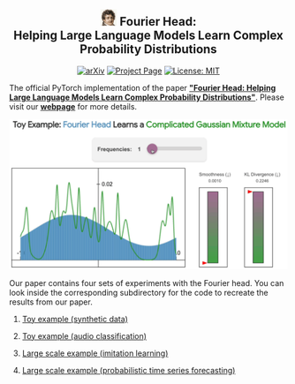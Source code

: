 <div align="center">

## <img src="misc/assets/fouriers_head.png" alt="Fourier's head" width="30"/> Fourier Head:<br />Helping Large Language Models Learn Complex Probability Distributions

[![arXiv](https://img.shields.io/badge/arXiv-2410.XXXXX-<COLOR>.svg)](https://nategillman.com/fourier-head)
[![Project Page](https://img.shields.io/badge/Project%20page-8A2BE2)](https://nategillman.com/fourier-head)
[![License: MIT](https://img.shields.io/badge/License-MIT-yellow.svg)](https://opensource.org/licenses/MIT)

</div>

The official PyTorch implementation of the paper [**"Fourier Head: Helping Large Language Models Learn Complex Probability Distributions"**](https://nategillman.com/fourier-head).
Please visit our [**webpage**](https://nategillman.com/fourier-head) for more details.

![teaser](misc/assets/toy_example_gmm.gif)


Our paper contains four sets of experiments with the Fourier head.
You can look inside the corresponding subdirectory for the code to recreate the results from our paper.

1. [Toy example (synthetic data)](/toy-example-synthetic/README.md)

2. [Toy example (audio classification)](/toy_example_audio/README.md)

3. [Large scale example (imitation learning)](/imitation-learning/README.md)

4. [Large scale example (probabilistic time series forecasting)](/time-series-forecasting/README.md)